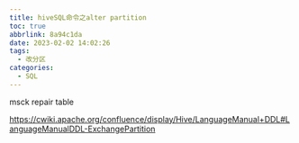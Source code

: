 ```yaml
---
title: hiveSQL命令之alter partition
toc: true
abbrlink: 8a94c1da
date: 2023-02-02 14:02:26
tags: 
  - 改分区
categories: 
  - SQL
---
```

msck repair table


https://cwiki.apache.org/confluence/display/Hive/LanguageManual+DDL#LanguageManualDDL-ExchangePartition